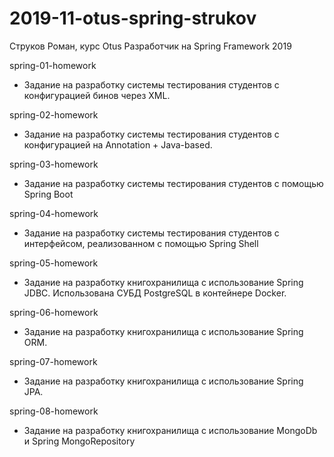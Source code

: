 # 2019-11-otus-spring-strukov
Струков Роман, курс Otus Разработчик на Spring Framework 2019

spring-01-homework
 - Задание на разработку системы тестирования студентов с конфигурацией бинов через XML.
 
spring-02-homework
 - Задание на разработку системы тестирования студентов с конфигурацией  на Annotation + Java-based.
  
spring-03-homework
 - Задание на разработку системы тестирования студентов с помощью Spring Boot
  
spring-04-homework
 - Задание на разработку системы тестирования студентов с интерфейсом, реализованном с помощью Spring Shell
 
spring-05-homework
 - Задание на разработку книгохранилища с использование Spring JDBC. Использована СУБД PostgreSQL
   в контейнере Docker. 
 
spring-06-homework
  - Задание на разработку книгохранилища с использование Spring ORM.
 
spring-07-homework
 - Задание на разработку книгохранилища с использование Spring JPA.

spring-08-homework
 - Задание на разработку книгохранилища с использование MongoDb и Spring MongoRepository